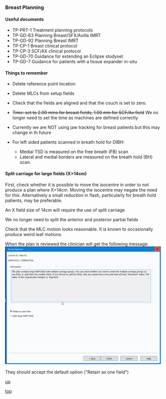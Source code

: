 ### Breast Planning

#### Useful documents
- TP-PRT-1  Treatment planning protocols
- TP-GD-63  Planning Breast/SFX/Axilla IMRT
- TP-GD-92  Planning Breast IMRT
- TP-CP-1  Breast clinical protocol
- TP-CP-3  SCF/AX clinical protocol
- TP-GD-70 Guidance for extending an Eclipse studyset
- TP-GD-7 Guidance for patients with a tissue expander in-situ 


#### Things to remember

- Delete reference point location
- Delete MLCs from setup fields
- Check that the fields are aligned and that the couch is set to zero.
- ~~Time: set to 2.00 mins for breast fields, 1.00 min for SCF/Ax field~~ We no longer need to set the time as machines are defined correctly
- Currently we are NOT using jaw tracking for breast patients but this may change in th future

- For left sided patients scanned in breath hold for DIBH:
  - Medial TSD is measured on the free breath (FB) scan
  - Lateral and medial borders are measured on the breath hold (BH) scan.


#### Split carriage for large fields (X>14cm)

First, check whether it is possible to move the isocentre in order to not produce a plan where X>14cm.  Moving the isocentre may negate the need for this. Alternatively a small reduction in flash, particularly for breath hold patients, may be preferable.

An X field size of 14cm will require the use of split carriage

We no longer need to split the anterior and posterior partial fields 

Check that the MLC motion looks reasonable. It is known to occasionally produce weird leaf motions.

When the plan is reviewed the clinician will get the following message:
!["split field warning message"](../images/split_field.png)

They should accept the default option ("Retain as one field")

[up](README.md)

[top](../README.md)

